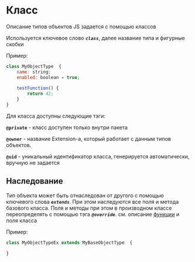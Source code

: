 # Класс
Описание типов объектов JS задается с помощью классов

Используется ключевое слово ***`class`***, далее  название типа и фигурные скобки

Пример:

```javaScript
class MyObjectType  {
    name: string;
    enabled: boolean = true;
    
    testFunction() {
	    return 42;
    }
}
```
Для класса доступны следующие тэги:

**`@private`** - класс доступен только внутри пакета

**`@owner`** - название Extension-а, который работает с данным типов объектов. 

**`@uid`** - уникальный идентификатор класса, генерируется автоматически, вручную не задается



## Наследование

Тип объекта может быть отнаследован от другого с помощью ключевого слова ***`extends`***. 
При этом наследуются все поля и метода базового класса. 
Поля и методы при этом в производном классе переопределять с помощью тэга ***`@override`***.
см. описание [функции](./Function.md) и поля класса


Пример:

```javaScript
class MyObjectTypeEx extends MyBaseObjectType  {

}
```